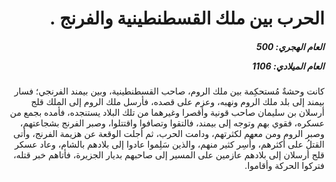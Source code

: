 <h1 dir="rtl">الحرب بين ملك القسطنطينية والفرنج .</h1>

<h5 dir="rtl">العام الهجري:  500

العام الميلادي: 1106

</h5>

<p dir="rtl">كانت وحشةٌ مُستحكِمة بين ملك الروم، صاحب القسطنطينية، وبين بيمند الفرنجي؛ فسار بيمند إلى بلد ملك الروم ونهبه، وعزم على قصده، فأرسل ملك الروم إلى الملك قلج أرسلان بن سليمان صاحب قونية وأقصرا وغيرهما من تلك البلاد يستنجده، فأمده بجمع من عسكره، فقوي بهم وتوجه إلى بيمند، فالتقوا وتصافوا واقتتلوا، وصبر الفرنج بشجاعتهم، وصبر الروم ومن معهم لكثرتهم، ودامت الحرب، ثم أجلت الوقعة عن هزيمة الفرنج، وأتى القتلُ على أكثرهم، وأُسِر كثير منهم، والذين سَلِموا عادوا إلى بلادهم بالشام، وعاد عسكر قلج أرسلان إلى بلادهم عازمين على المسير إلى صاحبهم بديار الجزيرة، فأتاهم خبر قتله، فتركوا الحركة وأقاموا.</p></br>

